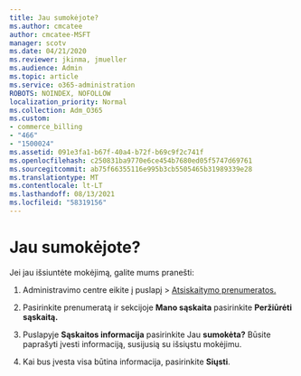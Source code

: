 ```yaml
---
title: Jau sumokėjote?
ms.author: cmcatee
author: cmcatee-MSFT
manager: scotv
ms.date: 04/21/2020
ms.reviewer: jkinma, jmueller
ms.audience: Admin
ms.topic: article
ms.service: o365-administration
ROBOTS: NOINDEX, NOFOLLOW
localization_priority: Normal
ms.collection: Adm_O365
ms.custom:
- commerce_billing
- "466"
- "1500024"
ms.assetid: 091e3fa1-b67f-40a4-b72f-b69c9f2c741f
ms.openlocfilehash: c250831ba9770e6ce454b7680ed05f5747d69761
ms.sourcegitcommit: ab75f66355116e995b3cb5505465b31989339e28
ms.translationtype: MT
ms.contentlocale: lt-LT
ms.lasthandoff: 08/13/2021
ms.locfileid: "58319156"
---
```

# <a name="already-paid"></a>Jau sumokėjote?

Jei jau išsiuntėte mokėjimą, galite mums pranešti:
  
1. Administravimo centre eikite į  puslapį \> [Atsiskaitymo prenumeratos.](https://go.microsoft.com/fwlink/p/?linkid=842054)

2. Pasirinkite prenumeratą ir sekcijoje **Mano sąskaita** pasirinkite **Peržiūrėti sąskaitą.**

3. Puslapyje **Sąskaitos informacija** pasirinkite Jau **sumokėta?** Būsite paprašyti įvesti informaciją, susijusią su išsiųstu mokėjimu.

4. Kai bus įvesta visa būtina informacija, pasirinkite **Siųsti**.